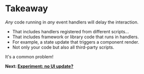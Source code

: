 # Takeaway

*Any* code running in *any* event handlers will delay the interaction.

* That includes handlers registered from different scripts...
* That includes framework or library code that runs in handlers.
* For example, a state update that triggers a component render.
* Not only your code but also all third-party scripts.

It's a common problem!

**Next: [Experiment: no UI update?](https://github.com/malchata/inp-workshop/blob/main/guide/7-no-ui-update.md)**
